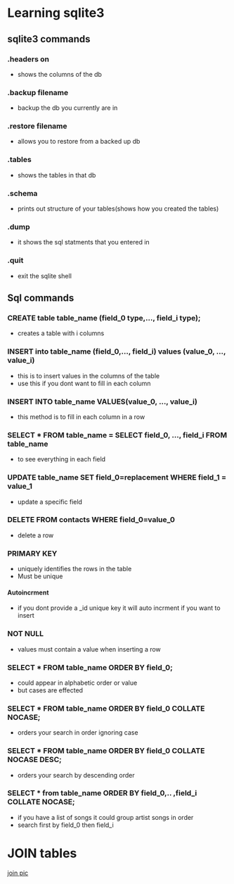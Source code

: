 # Learning sqlite3

## sqlite3 commands

### .headers on

* shows the columns of the db

### .backup filename
* backup the db you currently are in


### .restore filename
* allows you to restore from a backed up db

### .tables
* shows the tables in that db

### .schema
* prints out structure of your tables(shows how you created the tables)

### .dump
* it shows the sql statments that you entered in 

### .quit 
* exit the sqlite shell

## Sql commands

### CREATE table table_name (field_0 type,..., field_i type);

* creates a table with i columns

### INSERT into table_name (field_0,..., field_i) values (value_0, …, value_i)

* this is to insert values in the columns of the table
* use this if you dont want to fill in each column

### INSERT INTO table_name VALUES(value_0, …, value_i)

* this method is to fill in each column in a row

### SELECT * FROM table_name = SELECT field_0, …, field_i FROM table_name 

* to see everything in  each field


### UPDATE table_name SET field_0=replacement WHERE field_1 = value_1

* update a specific field

### DELETE FROM contacts WHERE field_0=value_0

* delete a row 

###  PRIMARY KEY
* uniquely identifies the rows in the table
* Must be unique

#### Autoincrment 

* if you dont provide a _id unique key it will auto incrment if you want to
insert 

### NOT NULL
* values must contain a value when inserting a row

### SELECT * FROM table_name ORDER BY field_0;
* could appear in alphabetic order or value
* but cases are effected

### SELECT * FROM table_name ORDER BY field_0 COLLATE NOCASE;
* orders your search in order ignoring case

### SELECT * FROM table_name ORDER BY field_0 COLLATE NOCASE DESC;
* orders your search by descending order

### SELECT * from table_name  ORDER BY field_0,.. ,field_i COLLATE NOCASE;
* if you have a list of songs it could group artist songs in order
* search first by field_0 then field_i

# JOIN tables
[join pic](join.png)




